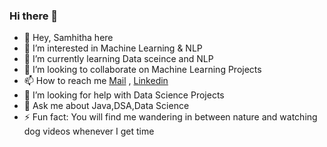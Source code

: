 ### Hi there 👋



- 👋 Hey, Samhitha here
- 🔭 I’m interested in Machine Learning & NLP
- 🌱 I’m currently learning Data sceince and NLP
- 💞️ I’m looking to collaborate on Machine Learning Projects
- 📫 How to reach me [Mail](asjasti07@gmail.com) , [Linkedin](https://www.linkedin.com/in/samhitha-jasti-63b86a1b7) 
- 🤔 I’m looking for help with Data Science Projects
- 💬 Ask me about Java,DSA,Data Science
- ⚡ Fun fact: You will find me wandering in between nature and watching dog videos whenever I get time

